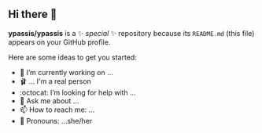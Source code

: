 ## Hi there 👋


**ypassis/ypassis** is a ✨ _special_ ✨ repository because its `README.md` (this file) appears on your GitHub profile.

Here are some ideas to get you started:

- 🥇 I’m currently working on ...
- 🩰 ... I'm a real person
- :octocat: I’m looking for help with ...
- 💬 Ask me about ... 
- 📫 How to reach me: ...
- 🌸 Pronouns: ...she/her
  


